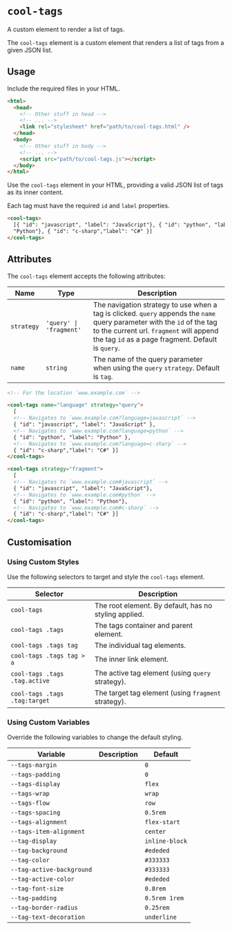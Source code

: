 # `cool-tags`

A custom element to render a list of tags.

The `cool-tags` element is a custom element that renders a list of tags from a given JSON list.

## Usage

Include the required files in your HTML.

```html
<html>
  <head>
    <!-- Other stuff in head -->
    <!-- ... -->
    <link rel="stylesheet" href="path/to/cool-tags.html" />
  </head>
  <body>
    <!-- Other stuff in body -->
    <!-- ... -->
    <script src="path/to/cool-tags.js"></script>
  </body>
</html>
```

Use the `cool-tags` element in your HTML, providing a valid JSON list of tags as its inner content.

Each tag must have the required `id` and `label` properties.

```html
<cool-tags>
  [{ "id": "javascript", "label": "JavaScript"}, { "id": "python", "label":
  "Python"}, { "id": "c-sharp","label": "C#" }]
</cool-tags>
```

## Attributes

The `cool-tags` element accepts the following attributes:

| Name       | Type                    | Description                                                                                                                                                                                                               |
| ---------- | ----------------------- | ------------------------------------------------------------------------------------------------------------------------------------------------------------------------------------------------------------------------- |
| `strategy` | `'query' \| 'fragment'` | The navigation strategy to use when a tag is clicked. `query` appends the `name` query parameter with the `id` of the tag to the current url. `fragment` will append the tag `id` as a page fragment. Default is `query`. |
| `name`     | `string`                | The name of the query parameter when using the `query` `strategy`. Default is `tag`.                                                                                                                                      |

```html
<!-- For the location `www.example.com` -->

<cool-tags name="language" strategy="query">
  [
  <!-- Navigates to `www.example.com?language=javascript` -->
  { "id": "javascript", "label": "JavaScript" },
  <!-- Navigates to `www.example.com?language=python` -->
  { "id": "python", "label": "Python" },
  <!-- Navigates to `www.example.com?language=c-sharp` -->
  { "id": "c-sharp","label": "C#" }]
</cool-tags>

<cool-tags strategy="fragment">
  [
  <!-- Navigates to `www.example.com#javascript` -->
  { "id": "javascript", "label": "JavaScript"},
  <!-- Navigates to `www.example.com#python` -->
  { "id": "python", "label": "Python"},
  <!-- Navigates to `www.example.com#c-sharp` -->
  { "id": "c-sharp","label": "C#" }]
</cool-tags>
```

## Customisation

### Using Custom Styles

Use the following selectors to target and style the `cool-tags` element.

| Selector                      | Description                                           |
| ----------------------------- | ----------------------------------------------------- |
| `cool-tags`                   | The root element. By default, has no styling applied. |
| `cool-tags .tags`             | The tags container and parent element.                |
| `cool-tags .tags tag`         | The individual tag elements.                          |
| `cool-tags .tags tag > a`     | The inner link element.                               |
| `cool-tags .tags .tag.active` | The active tag element (using `query` strategy).      |
| `cool-tags .tags .tag:target` | The target tag element (using `fragment` strategy).   |

### Using Custom Variables

Override the following variables to change the default styling.

| Variable                  | Description | Default        |
| ------------------------- | ----------- | -------------- |
| `--tags-margin`           |             | `0`            |
| `--tags-padding`          |             | `0`            |
| `--tags-display`          |             | `flex`         |
| `--tags-wrap`             |             | `wrap`         |
| `--tags-flow`             |             | `row`          |
| `--tags-spacing`          |             | `0.5rem`       |
| `--tags-alignment`        |             | `flex-start`   |
| `--tags-item-alignment`   |             | `center`       |
| `--tag-display`           |             | `inline-block` |
| `--tag-background`        |             | `#ededed`      |
| `--tag-color`             |             | `#333333`      |
| `--tag-active-background` |             | `#333333`      |
| `--tag-active-color`      |             | `#ededed`      |
| `--tag-font-size`         |             | `0.8rem`       |
| `--tag-padding`           |             | `0.5rem 1rem`  |
| `--tag-border-radius`     |             | `0.25rem`      |
| `--tag-text-decoration`   |             | `underline`    |
